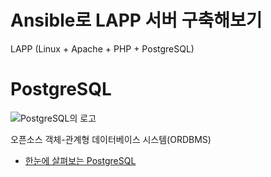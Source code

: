 Ansible로 LAPP 서버 구축해보기
====
LAPP (Linux + Apache + PHP + PostgreSQL)


# PostgreSQL
![PostgreSQL의 로고](https://d2.naver.com/content/images/2015/06/helloworld-227936-3.png)

오픈소스 객체-관계형 데이터베이스 시스템(ORDBMS)

* [한눈에 살펴보는 PostgreSQL](https://d2.naver.com/helloworld/227936)
